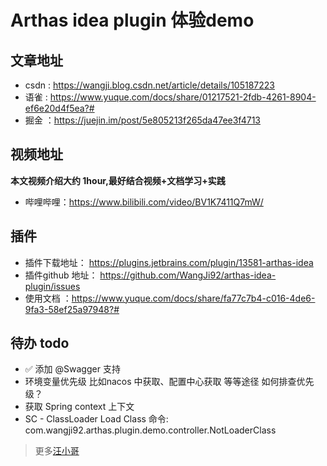 # Arthas idea plugin 体验demo

## 文章地址
* csdn : https://wangji.blog.csdn.net/article/details/105187223
* 语雀  : https://www.yuque.com/docs/share/01217521-2fdb-4261-8904-ef6e20d4f5ea?#
* 掘金 ：https://juejin.im/post/5e805213f265da47ee3f4713

## 视频地址
**本文视频介绍大约 1hour,最好结合视频+文档学习+实践** 

* 哔哩哔哩：https://www.bilibili.com/video/BV1K7411Q7mW/

## 插件
* 插件下载地址： https://plugins.jetbrains.com/plugin/13581-arthas-idea
* 插件github 地址： https://github.com/WangJi92/arthas-idea-plugin/issues
* 使用文档 ：https://www.yuque.com/docs/share/fa77c7b4-c016-4de6-9fa3-58ef25a97948?#


## 待办 todo
- ✅ 添加 @Swagger 支持
- 环境变量优先级 比如nacos 中获取、配置中心获取 等等途径 如何排查优先级？
- 获取 Spring context 上下文
- SC - ClassLoader Load Class 命令: com.wangji92.arthas.plugin.demo.controller.NotLoaderClass


> 更多[汪小哥](https://wangji.blog.csdn.net/)

